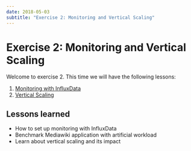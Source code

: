 ```yaml
---
date: 2018-05-03
subtitle: "Exercise 2: Monitoring and Vertical Scaling"
---
```

# Exercise 2: Monitoring and Vertical Scaling

Welcome to exercise 2. This time we will have the following lessons:

 1. [Monitoring with InfluxData](lesson-monitoring.md)
 2. [Vertical Scaling](lesson-vscaling.md)

## Lessons learned

 - How to set up monitoring with InfluxData
 - Benchmark Mediawiki application with artificial workload
 - Learn about vertical scaling and its impact
